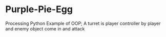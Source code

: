 # Purple-Pie-Egg
Processing Python Example of OOP; A turret is player controller by player and enemy object come in and attack

